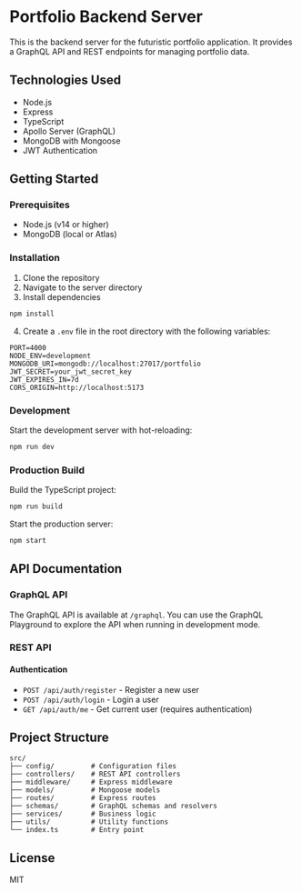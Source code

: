 # Portfolio Backend Server

This is the backend server for the futuristic portfolio application. It provides a GraphQL API and REST endpoints for managing portfolio data.

## Technologies Used

- Node.js
- Express
- TypeScript
- Apollo Server (GraphQL)
- MongoDB with Mongoose
- JWT Authentication

## Getting Started

### Prerequisites

- Node.js (v14 or higher)
- MongoDB (local or Atlas)

### Installation

1. Clone the repository
2. Navigate to the server directory
3. Install dependencies

```bash
npm install
```

4. Create a `.env` file in the root directory with the following variables:

```
PORT=4000
NODE_ENV=development
MONGODB_URI=mongodb://localhost:27017/portfolio
JWT_SECRET=your_jwt_secret_key
JWT_EXPIRES_IN=7d
CORS_ORIGIN=http://localhost:5173
```

### Development

Start the development server with hot-reloading:

```bash
npm run dev
```

### Production Build

Build the TypeScript project:

```bash
npm run build
```

Start the production server:

```bash
npm start
```

## API Documentation

### GraphQL API

The GraphQL API is available at `/graphql`. You can use the GraphQL Playground to explore the API when running in development mode.

### REST API

#### Authentication

- `POST /api/auth/register` - Register a new user
- `POST /api/auth/login` - Login a user
- `GET /api/auth/me` - Get current user (requires authentication)

## Project Structure

```
src/
├── config/         # Configuration files
├── controllers/    # REST API controllers
├── middleware/     # Express middleware
├── models/         # Mongoose models
├── routes/         # Express routes
├── schemas/        # GraphQL schemas and resolvers
├── services/       # Business logic
├── utils/          # Utility functions
└── index.ts        # Entry point
```

## License

MIT